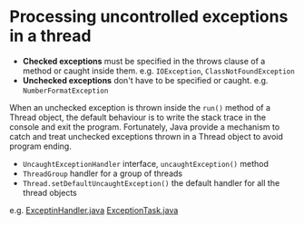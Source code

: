 # Processing uncontrolled exceptions in a thread

* __Checked exceptions__ must be specified in the throws clause of a method or caught inside them. e.g. `IOException`, `ClassNotFoundException`
* __Unchecked exceptions__ don't have to be specified or caught. e.g. `NumberFormatException`

When an unchecked exception is thrown inside the `run()` method of a Thread object, the default behaviour is to write the stack trace in the console and exit the program.
Fortunately, Java provide a mechanism to catch and treat unchecked exceptions thrown in a Thread object to avoid program ending.

* `UncaughtExceptionHandler` interface, `uncaughtException()` method
* `ThreadGroup` handler for a group of threads
* `Thread.setDefaultUncaughtException()` the default handler for all the thread objects

e.g. [ExceptinHandler.java](processing-uncontrolled-exception-in-thread/ExceptionHandler.java) [ExceptionTask.java](processing-uncontrolled-exception-in-thread/ExceptionTask.java)
